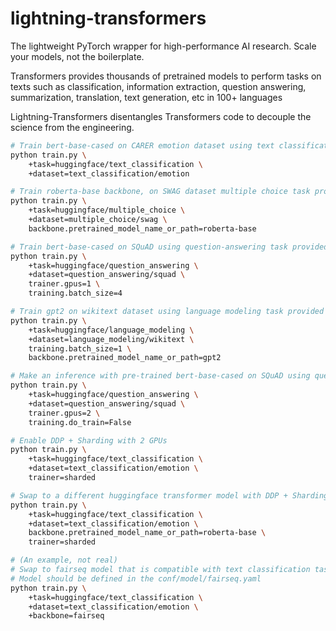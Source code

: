 # lightning-transformers

The lightweight PyTorch wrapper for high-performance AI research.
Scale your models, not the boilerplate.

Transformers provides thousands of pretrained models to perform tasks on texts such as classification, information extraction, question answering, summarization, translation, text generation, etc in 100+ languages

Lightning-Transformers disentangles Transformers code to decouple the science from the engineering. 

```bash
# Train bert-base-cased on CARER emotion dataset using text classification task provided by huggingface
python train.py \
    +task=huggingface/text_classification \
    +dataset=text_classification/emotion 

# Train roberta-base backbone, on SWAG dataset multiple choice task provided by huggingface
python train.py \
    +task=huggingface/multiple_choice \
    +dataset=multiple_choice/swag \
    backbone.pretrained_model_name_or_path=roberta-base

# Train bert-base-cased on SQuAD using question-answering task provided by huggingface with 1 gpu and batch_size=4
python train.py \
    +task=huggingface/question_answering \
    +dataset=question_answering/squad \
    trainer.gpus=1 \
    training.batch_size=4

# Train gpt2 on wikitext dataset using language modeling task provided by huggingface
python train.py \
    +task=huggingface/language_modeling \
    +dataset=language_modeling/wikitext \
    training.batch_size=1 \
    backbone.pretrained_model_name_or_path=gpt2

# Make an inference with pre-trained bert-base-cased on SQuAD using question-answering task provided by huggingface with 2 gpu.
python train.py \
    +task=huggingface/question_answering \
    +dataset=question_answering/squad \
    trainer.gpus=2 \
    training.do_train=False

# Enable DDP + Sharding with 2 GPUs
python train.py \
    +task=huggingface/text_classification \
    +dataset=text_classification/emotion \
    trainer=sharded

# Swap to a different huggingface transformer model with DDP + Sharding with 2 GPUs
python train.py \
    +task=huggingface/text_classification \
    +dataset=text_classification/emotion \
    backbone.pretrained_model_name_or_path=roberta-base \
    trainer=sharded

# (An example, not real) 
# Swap to fairseq model that is compatible with text classification task provided by huggingface
# Model should be defined in the conf/model/fairseq.yaml
python train.py \
    +task=huggingface/text_classification \
    +dataset=text_classification/emotion \
    +backbone=fairseq
```